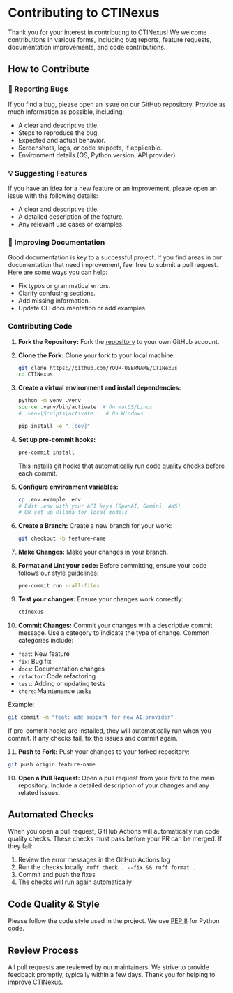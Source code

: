 # Contributing to CTINexus

Thank you for your interest in contributing to CTINexus! We welcome contributions in various forms, including bug reports, feature requests, documentation improvements, and code contributions.

## How to Contribute

### 🐛 Reporting Bugs

If you find a bug, please open an issue on our GitHub repository. Provide as much information as possible, including:

- A clear and descriptive title.
- Steps to reproduce the bug.
- Expected and actual behavior.
- Screenshots, logs, or code snippets, if applicable.
- Environment details (OS, Python version, API provider).

### 💡 Suggesting Features

If you have an idea for a new feature or an improvement, please open an issue with the following details:

- A clear and descriptive title.
- A detailed description of the feature.
- Any relevant use cases or examples.

### 📖 Improving Documentation

Good documentation is key to a successful project. If you find areas in our documentation that need improvement, feel free to submit a pull request. Here are some ways you can help:

- Fix typos or grammatical errors.
- Clarify confusing sections.
- Add missing information.
- Update CLI documentation or add examples.

### Contributing Code

1. **Fork the Repository:** Fork the [repository](https://github.com/peng-gao-lab/CTINexus) to your own GitHub account.

1. **Clone the Fork:** Clone your fork to your local machine:

   ```bash
   git clone https://github.com/YOUR-USERNAME/CTINexus
   cd CTINexus
   ```

1. **Create a virtual environment and install dependencies:**

   ```bash
   python -m venv .venv
   source .venv/bin/activate  # On macOS/Linux
   # .venv\Scripts\activate    # On Windows

   pip install -e ".[dev]"
   ```

1. **Set up pre-commit hooks:**

   ```bash
   pre-commit install
   ```

   This installs git hooks that automatically run code quality checks before each commit.

1. **Configure environment variables:**

   ```bash
   cp .env.example .env
   # Edit .env with your API keys (OpenAI, Gemini, AWS)
   # OR set up Ollama for local models
   ```

1. **Create a Branch:** Create a new branch for your work:

   ```bash
   git checkout -b feature-name
   ```

1. **Make Changes:** Make your changes in your branch.

1. **Format and Lint your code:** Before committing, ensure your code follows our style guidelines:

   ```bash
   pre-commit run --all-files
   ```

1. **Test your changes:** Ensure your changes work correctly:

   ```bash
   ctinexus
   ```

1. **Commit Changes:** Commit your changes with a descriptive commit message. Use a category to indicate the type of change. Common categories include:

- `feat`: New feature
- `fix`: Bug fix
- `docs`: Documentation changes
- `refactor`: Code refactoring
- `test`: Adding or updating tests
- `chore`: Maintenance tasks

Example:

```bash
git commit -m "feat: add support for new AI provider"
```

If pre-commit hooks are installed, they will automatically run when you commit. If any checks fail, fix the issues and commit again.

11. **Push to Fork:** Push your changes to your forked repository:

```bash
git push origin feature-name
```

10. **Open a Pull Request:** Open a pull request from your fork to the main repository. Include a detailed description of your changes and any related issues.

## Automated Checks

When you open a pull request, GitHub Actions will automatically run code quality checks. These checks must pass before your PR can be merged. If they fail:

1. Review the error messages in the GitHub Actions log
1. Run the checks locally: `ruff check . --fix && ruff format .`
1. Commit and push the fixes
1. The checks will run again automatically

## Code Quality & Style

Please follow the code style used in the project. We use [PEP 8](https://www.python.org/dev/peps/pep-0008/) for Python code.

## Review Process

All pull requests are reviewed by our maintainers. We strive to provide feedback promptly, typically within a few days. Thank you for helping to improve CTINexus.
